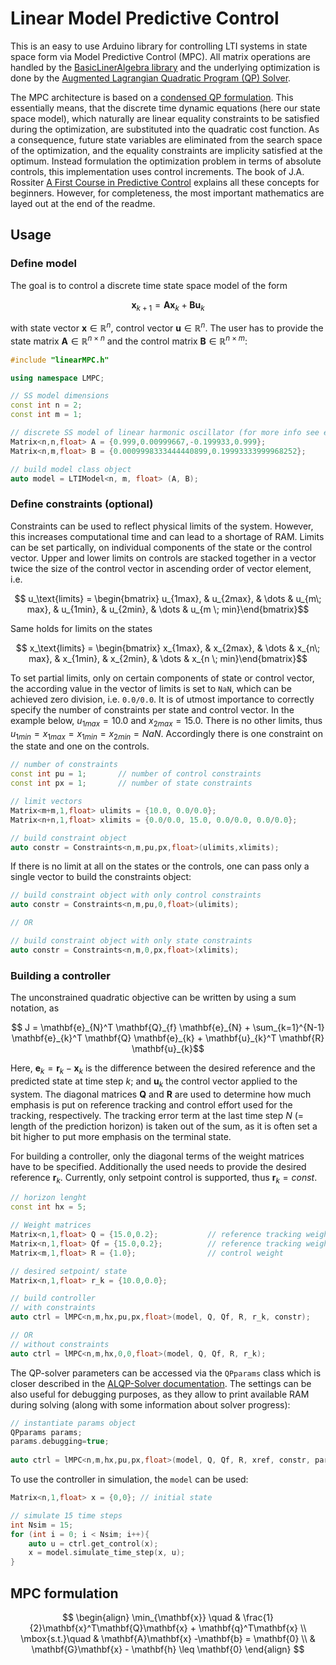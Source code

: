 # Linear Model Predictive Control

This is an easy to use Arduino library for controlling LTI systems in state space form via Model Predictive Control (MPC). All matrix operations are handled by the [BasicLinerAlgebra library](https://github.com/tomstewart89/BasicLinearAlgebra) and the underlying optimization is done by the [Augmented Lagrangian Quadratic Program (QP) Solver](https://github.com/adrianodelr/ALQP-Solver). 

The MPC architecture is based on a [condensed QP formulation](https://citeseerx.ist.psu.edu/document?repid=rep1&type=pdf&doi=7ff6f36a6ff9a8461b11ea26bcc46a6db38443a6). This essentially means, that the 
discrete time dynamic equations (here our state space model), which naturally are linear equality constraints
to be satisfied during the optimization, are substituted into the quadratic cost function. As a consequence,
future state variables are eliminated from the search space of the optimization, and the equality constraints
are implicity satisfied at the optimum. Instead formulation the optimization problem in terms of absolute controls, this implementation uses control increments. The book of J.A. Rossiter [A First Course in Predictive Control](https://api.pageplace.de/preview/DT0400.9781351597166_A35143461/preview-9781351597166_A35143461.pdf) explains all these concepts for beginners. However, for completeness, the most important mathematics are layed out at the end of the readme.   



## Usage
### Define model 
The goal is to control a discrete time state space model of the form 

```math
    \mathbf{x}_{k+1} = \mathbf{A} \mathbf{x}_{k} + \mathbf{B} \mathbf{u}_{k}
```
with state vector $\mathbf{x}\in \mathbb{R}^{n}$, control vector $\mathbf{u}\in \mathbb{R}^{n}$. The user has to provide the state matrix $\mathbf{A}\in \mathbb{R}^{n \times n}$ and the control matrix $\mathbf{B}\in \mathbb{R}^{n \times m}$:

```cpp
#include "linearMPC.h"

using namespace LMPC;

// SS model dimensions
const int n = 2;
const int m = 1;

// discrete SS model of linear harmonic oscillator (for more info see end of readme)
Matrix<n,n,float> A = {0.999,0.00999667,-0.199933,0.999};
Matrix<n,m,float> B = {0.0009998333444440899,0.19993333999968252};

// build model class object
auto model = LTIModel<n, m, float> (A, B); 
```
### Define constraints (optional) 
Constraints can be used to reflect physical limits of the system. However, this increases computational time and can lead to a shortage of RAM. Limits can be set partically, on individual components of the state or the control vector. 
Upper and lower limits on controls are stacked together in a vector twice the size of the control vector in ascending order of vector element, i.e. 

```math
    u_\text{limits} = \begin{bmatrix} u_{1max}, &  u_{2max}, & \dots & u_{m\; max}, &  u_{1min}, &  u_{2min}, &  \dots & u_{m \; min}\end{bmatrix}
```
Same holds for limits on the states
```math
    x_\text{limits} = \begin{bmatrix} x_{1max}, &  x_{2max}, & \dots & x_{n\; max}, &  x_{1min}, &  x_{2min}, &  \dots & x_{n \; min}\end{bmatrix}
```
To set partial limits, only on certain components of state or control vector, the according value in the vector of limits is set to `NaN`, which can be achieved zero division, i.e. `0.0/0.0`. It is of utmost importance to correctly specify the number of constraints per state and control vector. 
In the example below, $u_{1max} = 10.0$  and $x_{2max} = 15.0$. There is no other limits, thus $u_{1min} = x_{1max} = x_{1min} = x_{2min} = NaN$. Accordingly there is one constraint on the state and one on the controls.   

```cpp
// number of constraints 
const int pu = 1;       // number of control constraints 
const int px = 1;       // number of state constraints 

// limit vectors 
Matrix<m+m,1,float> ulimits = {10.0, 0.0/0.0};
Matrix<n+n,1,float> xlimits = {0.0/0.0, 15.0, 0.0/0.0, 0.0/0.0};

// build constraint object
auto constr = Constraints<n,m,pu,px,float>(ulimits,xlimits);
```
If there is no limit at all on the states or the controls, one can pass only a single vector to build the constraints object:  
```cpp
// build constraint object with only control constraints
auto constr = Constraints<n,m,pu,0,float>(ulimits);

// OR

// build constraint object with only state constraints
auto constr = Constraints<n,m,0,px,float>(xlimits);
```
### Building a controller 
The unconstrained quadratic objective can be written by using a sum notation, as
```math
    J = \mathbf{e}_{N}^T \mathbf{Q}_{f} \mathbf{e}_{N} + \sum_{k=1}^{N-1} \mathbf{e}_{k}^T \mathbf{Q} \mathbf{e}_{k} + \mathbf{u}_{k}^T \mathbf{R} \mathbf{u}_{k}
```
Here, $\mathbf{e}_{k} = \mathbf{r}_{k} - \mathbf{x}_{k}$ is the difference between the desired reference and the predicted state at time step $k$; and $\mathbf{u}_{k}$ the control vector applied to the system. The diagonal matrices $\mathbf{Q}$ and $\mathbf{R}$ are used to determine 
how much emphasis is put on reference tracking and control effort used for the tracking, respectively. The tracking error term at the last time step $N$ (= length of the prediction horizon) is taken out of the sum, as it is often set a bit higher to put more emphasis on the terminal state.  

For building a controller, only the diagonal terms of the weight matrices have to be specified. 
Additionally the used needs to provide the desired reference $\mathbf{r}_k$. Currently, only setpoint control is supported, thus $\mathbf{r}_k = const$.
```cpp
// horizon lenght 
const int hx = 5;

// Weight matrices 
Matrix<n,1,float> Q = {15.0,0.2};           // reference tracking weight  
Matrix<n,1,float> Qf = {15.0,0.2};          // reference tracking weight final
Matrix<m,1,float> R = {1.0};                // control weight

// desired setpoint/ state
Matrix<n,1,float> r_k = {10.0,0.0};

// build controller
// with constraints 
auto ctrl = lMPC<n,m,hx,pu,px,float>(model, Q, Qf, R, r_k, constr);  

// OR 
// without constraints
auto ctrl = lMPC<n,m,hx,0,0,float>(model, Q, Qf, R, r_k);  
```
The QP-solver parameters can be accessed via the `QPparams` class which is closer described in the 
[ALQP-Solver documentation](https://github.com/adrianodelr/ALQP-Solver). The settings can be also useful for debugging purposes, as they allow to print available RAM during solving (along with some information about solver progress):
```cpp
// instantiate params object
QPparams params;
params.debugging=true;
  
auto ctrl = lMPC<n,m,hx,pu,px,float>(model, Q, Qf, R, xref, constr, params);  
```
To use the controller in simulation, the `model` can be used: 

```cpp
Matrix<n,1,float> x = {0,0}; // initial state  

// simulate 15 time steps 
int Nsim = 15; 
for (int i = 0; i < Nsim; i++){
    auto u = ctrl.get_control(x);
    x = model.simulate_time_step(x, u);
}
```

## MPC formulation
$$
\begin{align}
\min_{\mathbf{x}} \quad & \frac{1}{2}\mathbf{x}^T\mathbf{Q}\mathbf{x} + \mathbf{q}^T\mathbf{x} \\ 
\mbox{s.t.}\quad &  \mathbf{A}\mathbf{x} -\mathbf{b} = \mathbf{0} \\ 
&  \mathbf{G}\mathbf{x} - \mathbf{h} \leq \mathbf{0} 
\end{align}
$$
